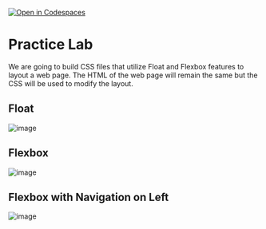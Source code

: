 [![Open in Codespaces](https://classroom.github.com/assets/launch-codespace-7f7980b617ed060a017424585567c406b6ee15c891e84e1186181d67ecf80aa0.svg)](https://classroom.github.com/open-in-codespaces?assignment_repo_id=13890112)
# Practice Lab

We are going to build CSS files that utilize Float and Flexbox features to layout a web page.  The HTML of the web page will remain the same but the CSS will be used to modify the layout.

## Float

![image](.assets/image_3.png)

## Flexbox
![image](.assets/image_2.png)

## Flexbox with Navigation on Left
![image](.assets/image.png)
